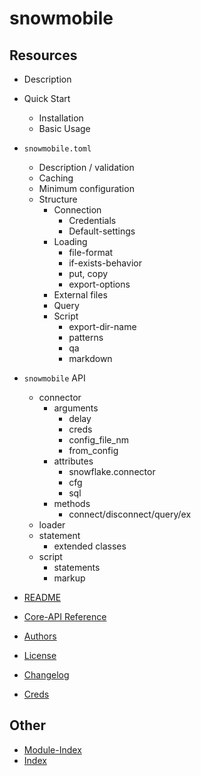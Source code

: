 # snowmobile

## Resources
- Description


- Quick Start
    - Installation
    - Basic Usage

    
- `snowmobile.toml`
    - Description / validation
    - Caching
    - Minimum configuration
    - Structure
      - Connection
        - Credentials
        - Default-settings
      - Loading
        - file-format
        - if-exists-behavior
        - put, copy
        - export-options
      - External files
      - Query
      - Script
        - export-dir-name
        - patterns
        - qa
        - markdown
    
    
- `snowmobile` API
    - connector
        - arguments
            - delay
            - creds
            - config_file_nm
            - from_config
        - attributes
            - snowflake.connector
            - cfg
            - sql
        - methods
            - connect/disconnect/query/ex
    - loader
    - statement
      - extended classes
    - script
      - statements
      - markup

    
- [README](README.md)
- [Core-API Reference](Core-API%20Reference.md)
- [Authors](authors.md)
- [License](license.md)
- [Changelog](changelog.md)
- [Creds](creds.md)

## Other
- [Module-Index](modindex.md)
- [Index](genindex.md)
